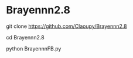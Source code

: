 # Brayennn2.8

git clone https://github.com/Claoupy/Brayennn2.8

cd Brayennn2.8

python BrayennnFB.py

